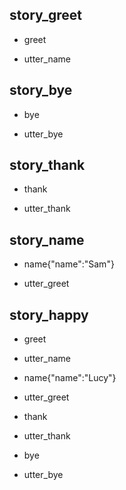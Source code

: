 ## story_greet <!--- The name of the story. It is not mandatory, but useful for debugging. --> 
* greet <!--- User input expressed as intent. In this case it represents users message 'Hello'. --> 
 - utter_name <!--- The response of the chatbot expressed as an action. In this case it represents chatbot's response 'Hello, how can I help?' --> 
 
## story_bye
* bye
 - utter_bye

## story_thank
* thank
 - utter_thank
 
## story_name
* name{"name":"Sam"}
 - utter_greet
 
## story_happy
* greet
 - utter_name
* name{"name":"Lucy"} <!--- User response with an entity. In this case it represents user message 'My name is Lucy.' --> 
 - utter_greet
* thank
 - utter_thank
* bye
 - utter_bye 